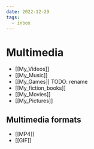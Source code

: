 ```yaml
---
date: 2022-12-29
tags:
  - inbox
---
```


# Multimedia

- [[My_Videos]]
- [[My_Music]]
- [[My_Games]] TODO: rename
- [[My_fiction_books]]
- [[My_Movies]]
- [[My_Pictures]]

## Multimedia formats

- [[MP4]]
- [[GIF]]
